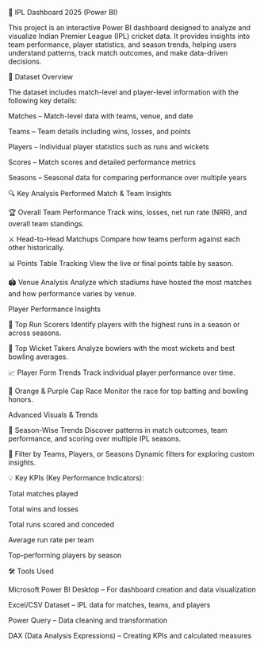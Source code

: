 🏏 IPL Dashboard 2025 (Power BI)

This project is an interactive Power BI dashboard designed to analyze and visualize Indian Premier League (IPL) cricket data.
It provides insights into team performance, player statistics, and season trends, helping users understand patterns, track match outcomes, and make data-driven decisions.

📁 Dataset Overview

The dataset includes match-level and player-level information with the following key details:

Matches – Match-level data with teams, venue, and date

Teams – Team details including wins, losses, and points

Players – Individual player statistics such as runs and wickets

Scores – Match scores and detailed performance metrics

Seasons – Seasonal data for comparing performance over multiple years

🔍 Key Analysis Performed
Match & Team Insights

🏆 Overall Team Performance
Track wins, losses, net run rate (NRR), and overall team standings.

⚔ Head-to-Head Matchups
Compare how teams perform against each other historically.

📊 Points Table Tracking
View the live or final points table by season.

🏟 Venue Analysis
Analyze which stadiums have hosted the most matches and how performance varies by venue.

Player Performance Insights

🥇 Top Run Scorers
Identify players with the highest runs in a season or across seasons.

🎯 Top Wicket Takers
Analyze bowlers with the most wickets and best bowling averages.

📈 Player Form Trends
Track individual player performance over time.

🧢 Orange & Purple Cap Race
Monitor the race for top batting and bowling honors.

Advanced Visuals & Trends

📅 Season-Wise Trends
Discover patterns in match outcomes, team performance, and scoring over multiple IPL seasons.

🔀 Filter by Teams, Players, or Seasons
Dynamic filters for exploring custom insights.

💡 Key KPIs (Key Performance Indicators):

Total matches played

Total wins and losses

Total runs scored and conceded

Average run rate per team

Top-performing players by season

🛠 Tools Used

Microsoft Power BI Desktop – For dashboard creation and data visualization

Excel/CSV Dataset – IPL data for matches, teams, and players

Power Query – Data cleaning and transformation

DAX (Data Analysis Expressions) – Creating KPIs and calculated measures
